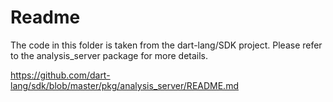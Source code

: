 # Readme

The code in this folder is taken from the dart-lang/SDK project.
Please refer to the analysis_server package for more details.

https://github.com/dart-lang/sdk/blob/master/pkg/analysis_server/README.md
